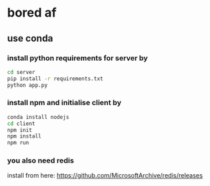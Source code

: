 # bored af

## use conda
### install python requirements for server by

```bash
cd server
pip install -r requirements.txt
python app.py
```

### install npm and initialise client by
```bash
conda install nodejs
cd client
npm init
npm install
npm run
```

### you also need redis
install from here: https://github.com/MicrosoftArchive/redis/releases
